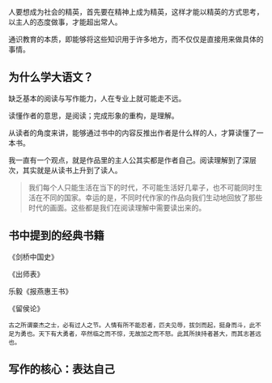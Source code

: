 人要想成为社会的精英，首先要在精神上成为精英，这样才能以精英的方式思考，以主人的态度做事，才能超出常人。

通识教育的本质，即能够将这些知识用于许多地方，而不仅仅是直接用来做具体的事情。

## 为什么学大语文？

缺乏基本的阅读与写作能力，人在专业上就可能走不远。

读懂作者的意思，是阅读；完成形象的重构，是理解。

从读者的角度来讲，能够通过书中的内容反推出作者是什么样的人，才算读懂了一本书。

我一直有一个观点，就是作品里的主人公其实都是作者自己。阅读理解到了深层次，其实就是从读书上升到了读人。

> 我们每个人只能生活在当下的时代，不可能生活好几辈子，也不可能同时生活在不同的国家。幸运的是，不同时代作家的作品向我们生动地回放了那些时代的画面。这些都是我们在阅读理解中需要读出来的。



## 书中提到的经典书籍

《剑桥中国史》

《出师表》

乐毅《报燕惠王书》

《留侯论》

```
古之所谓豪杰之士，必有过人之节。人情有所不能忍者，匹夫见辱，拔剑而起，挺身而斗，此不足为勇也。天下有大勇者，卒然临之而不惊，无故加之而不怒。此其所挟持者甚大，而其志甚远也。

```









## 写作的核心：表达自己

